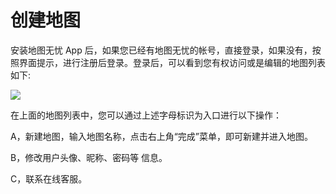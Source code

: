 # 创建地图

安装地图无忧 App 后，如果您已经有地图无忧的帐号，直接登录，如果没有，按照界面提示，进行注册后登录。登录后，可以看到您有权访问或是编辑的地图列表如下:

![](http://pic.dituwuyou.com/map%2Fpicture%2Fmaplist.jpg)

在上面的地图列表中，您可以通过上述字母标识为入口进行以下操作：

A，新建地图，输入地图名称，点击右上角“完成”菜单，即可新建并进入地图。

B，修改用户头像、昵称、密码等 信息。

C，联系在线客服。

